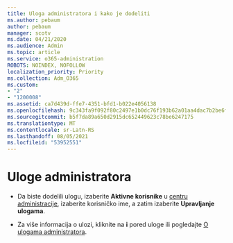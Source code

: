 ```yaml
---
title: Uloga administratora i kako je dodeliti
ms.author: pebaum
author: pebaum
manager: scotv
ms.date: 04/21/2020
ms.audience: Admin
ms.topic: article
ms.service: o365-administration
ROBOTS: NOINDEX, NOFOLLOW
localization_priority: Priority
ms.collection: Adm_O365
ms.custom:
- "2"
- "1200008"
ms.assetid: ca7d439d-ffe7-4351-bfd1-b022e4056138
ms.openlocfilehash: 9c343fa9f092f80c2497e1b0dc76f193b62a01aa4dac7b2be6f1c916e611abbb
ms.sourcegitcommit: b5f7da89a650d2915dc652449623c78be6247175
ms.translationtype: MT
ms.contentlocale: sr-Latn-RS
ms.lasthandoff: 08/05/2021
ms.locfileid: "53952551"
---
```

# <a name="admin-roles"></a>Uloge administratora

- Da biste dodelili ulogu, izaberite **Aktivne korisnike** u [centru administracije](https://admin.microsoft.com/Adminportal/Home#/users), izaberite korisničko ime, a zatim izaberite **Upravljanje ulogama**.

- Za više informacija o ulozi, kliknite na **i** pored uloge ili pogledajte [O ulogama administratora](https://docs.microsoft.com/microsoft-365/admin/add-users/about-admin-roles).